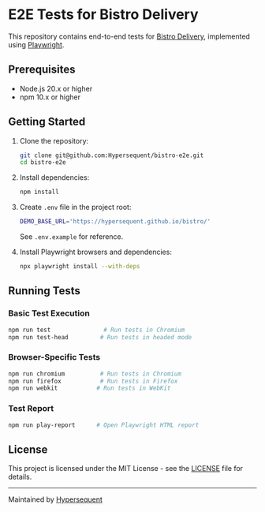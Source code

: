 # E2E Tests for Bistro Delivery

This repository contains end-to-end tests for [Bistro Delivery](https://github.com/hypersequent/bistro), implemented using [Playwright](https://playwright.dev/).

## Prerequisites

- Node.js 20.x or higher
- npm 10.x or higher

## Getting Started

1. Clone the repository:

   ```bash
   git clone git@github.com:Hypersequent/bistro-e2e.git
   cd bistro-e2e
   ```

2. Install dependencies:

   ```bash
   npm install
   ```

3. Create `.env` file in the project root:

   ```bash
   DEMO_BASE_URL='https://hypersequent.github.io/bistro/'
   ```

   See `.env.example` for reference.

4. Install Playwright browsers and dependencies:
   ```bash
   npx playwright install --with-deps
   ```

## Running Tests

### Basic Test Execution

```bash
npm run test               # Run tests in Chromium
npm run test-head         # Run tests in headed mode
```

### Browser-Specific Tests

```bash
npm run chromium          # Run tests in Chromium
npm run firefox           # Run tests in Firefox
npm run webkit           # Run tests in WebKit
```

### Test Report

```bash
npm run play-report      # Open Playwright HTML report
```

## License

This project is licensed under the MIT License - see the [LICENSE](LICENSE) file for details.

---

Maintained by [Hypersequent](https://github.com/Hypersequent)
